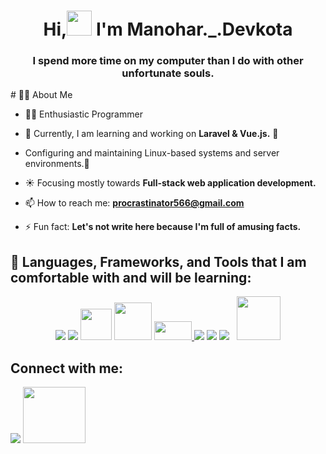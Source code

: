 <h1 align="center">Hi,<img src="https://user-images.githubusercontent.com/74038190/238201079-e379a33a-b428-4385-b44f-3da16e7bac9f.gif" style="width: 40px; height: 40px;" /> I'm Manohar._.Devkota </h1>
<h3 align="center">I spend more time on my computer than I do with other unfortunate souls.</h3>
# 🙋‍♂️ About Me

- 🏴‍☠️ Enthusiastic Programmer  
 
- 🌱 Currently, I am learning and working on **Laravel & Vue.js.** 🔭 

-  Configuring and maintaining Linux-based systems and server environments.🐧

- ☀️ Focusing mostly towards **Full-stack web application development.**

- 📫 How to reach me: **procrastinator566@gmail.com**

- ⚡ Fun fact: **Let's not write here because I'm full of amusing facts.**

## 🚀 Languages, Frameworks, and Tools that I am comfortable with and will be learning:
<p align="center"> 
    <a href="https://www.php.net/" target="_blank"> <img src="https://img.icons8.com/color/48/000000/php.png"/></a>
    <a href="https://laravel.com/" target="_blank"> <img src="https://img.icons8.com/fluency/48/000000/laravel.png"/></a>
     <a href="https://vuejs.org/" target="_blank"><img src="https://user-images.githubusercontent.com/74038190/212257463-4d082cb4-7483-4eaf-bc25-6dde2628aabd.gif" style="width: 50px; height: 50px;"/></a>
     <a href="https://pinia.vuejs.org/" target="_blank"> <img src="https://pinia.vuejs.org/logo.svg"  style="width: 60px; height: 60px;"/></a> 
    <a href="https://git-scm.com/" target="_blank"> <img src="https://user-images.githubusercontent.com/74038190/212281775-b468df30-4edc-4bf8-a4ee-f52e1aaddc86.gif" style="width: 60px; height: 30px;" /> </a> 
    <a href="https://www.linux.org/" target="_blank"> <img src="https://img.icons8.com/color/48/null/linux--v1.png"/></a> 
    <a href="https://www.nginx.com/" target="_blank"> <img src="https://img.icons8.com/color/48/null/nginx.png"/></a> 
    <a style="padding-right:8px;" href="https://www.mysql.com/" target="_blank"> <img src="https://img.icons8.com/fluent/50/000000/mysql-logo.png"/></a> 
<a href="https://www.linux.org/" target="_blank"> <img src="https://user-images.githubusercontent.com/74038190/238200433-3fb2cdf6-8920-462e-87a4-95af376418aa.gif" style="width: 70px; height: 70px;"/></a>
</p>


 
## Connect with me:
<p align="left">
<a href = "https://stackoverflow.com/users/15362317/who-do-you-think-am-i"><img src="https://img.icons8.com/fluency/50/000000/stackoverflow.png"/></a>
<a href = "https://twitter.com/D_procras"><img src="https://user-images.githubusercontent.com/74038190/241765460-cc4fe88c-7f7a-41d8-b449-34b7a178c1c6.gif" style="width: 100px; height: 90px;"/></a>
</p>
